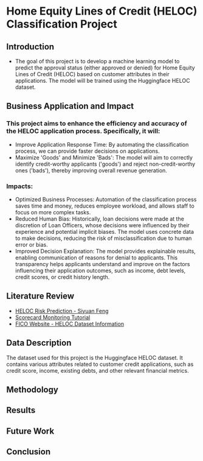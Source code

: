 # Home Equity Lines of Credit (HELOC) Classification Project
## Introduction
- The goal of this project is to develop a machine learning model to predict the approval status (either approved or denied) for Home Equity Lines of Credit (HELOC) based on customer attributes in their applications. The model will be trained using the Huggingface HELOC dataset.

## Business Application and Impact
### This project aims to enhance the efficiency and accuracy of the HELOC application process. Specifically, it will:

- Improve Application Response Time: By automating the classification process, we can provide faster decisions on applications.
- Maximize 'Goods' and Minimize 'Bads': The model will aim to correctly identify credit-worthy applicants ('goods') and reject non-credit-worthy ones ('bads'), thereby improving overall revenue generation.

### Impacts:
- Optimized Business Processes: Automation of the classification process saves time and money, reduces employee workload, and allows staff to focus on more complex tasks.
- Reduced Human Bias: Historically, loan decisions were made at the discretion of Loan Officers, whose decisions were influenced by their experience and potential implicit biases. The model uses concrete data to make decisions, reducing the risk of misclassification due to human error or bias.
- Improved Decision Explanation: The model provides explainable results, enabling communication of reasons for denial to applicants. This transparency helps applicants understand and improve on the factors influencing their application outcomes, such as income, debt levels, credit scores, or credit history length.

## Literature Review
- [HELOC Risk Prediction - Siyuan Feng](https://siyuan09.github.io/project/loan/)
- [Scorecard Monitoring Tutorial](https://gnpalencia.org/optbinning/tutorials/tutorial_scorecard_monitoring.html)
- [FICO Website - HELOC Dataset Information](https://community.fico.com/s/explainable-machine-learning-challenge?tabset-158d9=d157e)

## Data Description
The dataset used for this project is the Huggingface HELOC dataset. It contains various attributes related to customer credit applications, such as credit score, income, existing debts, and other relevant financial metrics.

## Methodology

## Results

## Future Work

## Conclusion
